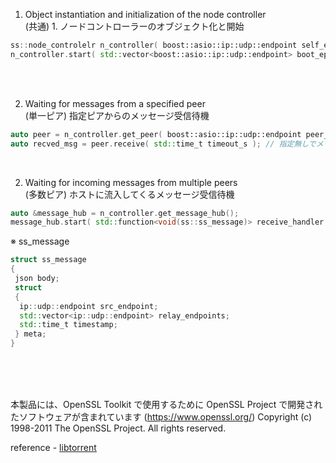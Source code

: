 1. Object instantiation and initialization of the node controller <br>
(共通) 1. ノードコントローラーのオブジェクト化と開始
```cpp
ss::node_controlelr n_controller( boost::asio::ip::udp::endpoint self_endpoint, std::shared_ptr<boost::asio::io_context> io_context );
n_controller.start( std::vector<boost::asio::ip::udp::endpoint> boot_eps ); // 既知のノードをブートノードとして幾つか(>0)与える
```

<br><br>

2. Waiting for messages from a specified peer <br>
(単一ピア) 指定ピアからのメッセージ受信待機
```cpp
auto peer = n_controller.get_peer( boost::asio::ip::udp::endpoint peer_udp_endpoint );
auto recved_msg = peer.receive( std::time_t timeout_s ); // 指定無しでメッセージが到着するまでブロッキング
```

<br>

2. Waiting for incoming messages from multiple peers <br>
(多数ピア) ホストに流入してくるメッセージ受信待機
```cpp
auto &message_hub = n_controller.get_message_hub();
message_hub.start( std::function<void(ss::ss_message)> receive_handler );
```

※ ss_message
```cpp
struct ss_message
{
 json body;
 struct
 {
  ip::udp::endpoint src_endpoint;
  std::vector<ip::udp::endpoint> relay_endpoints;
  std::time_t timestamp;
 } meta;
}
```


<br><br><br>

本製品には、OpenSSL Toolkit で使用するために OpenSSL Project で開発されたソフトウェアが含まれています (https://www.openssl.org/)
Copyright (c) 1998-2011 The OpenSSL Project. All rights reserved.

reference - <a href="https://github.com/arvidn/libtorrent">libtorrent</a>
